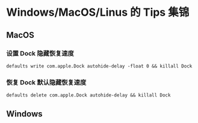 # Windows/MacOS/Linus 的 Tips 集锦

## MacOS

  ### 设置 Dock 隐藏恢复速度
  `defaults write com.apple.Dock autohide-delay -float 0 && killall Dock`
  ### 恢复 Dock 默认隐藏恢复速度
  `defaults delete com.apple.Dock autohide-delay && killall Dock`



## Windows